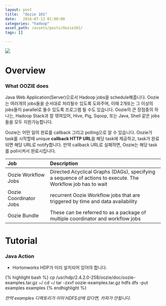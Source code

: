 ```yaml
---
layout: post
title:  "Oozie 101"
date:   2016-07-13 01:00:00
categories: "hadoop"
asset_path: /assets/posts/Oozie101/
tags: []

---
```


<div>
    <img src="{{ page.asset_path }}elephant.jpg" class="img-responsive img-rounded">
</div>


# Overview 

### What OOZIE does 

Java Web Application(Server)으로서 Hadoop jobs을 schedule해줍니다.
Oozie는 여러개의 jobs들을 순서대로 처리될수 있도록 도와주며, 이때 2개또는 그 이상의 jobs들이 parallel로 돌수 있도록 프로그램 될 수도 있습니다.
Oozie의 큰 장점중의 하나는, Hadoop Stack과 잘 엮여있어, Hive, Pig, Sqoop, 또는 Java, Shell 같은 jobs들을 모두 지원가능합니다.

Oozie는 어떤 일의 완료를 callback 그리고 polling으로 알 수 있습니다. 
Oozie가 task를 시작할때 unique **callback HTTP URL**을 해당 task에 제공하고, task가 완료되면 해당 URL로 notify합니다.
만약 callback URL로 실패하면, Oozie는 해당 task를 poll시켜서 완료시킵니다.


| Job | Description | 
|:----|:------------|
| Oozie Workflow Jobs | Directed Acyclical Graphs (DAGs), specifying a sequence of actions to execute. The Workflow job has to wait  |
| Oozie Coordinator Jobs | recurrent Oozie Workflow jobs that are triggered by time and data availability |
| Oozie Bundle | These can be referred to as a package of multiple coordinator and workflow jobs |


# Tutorial 

### Java Action 

* Hortonworks HDP가 미리 설치되어 있어야 합니다.

{% highlight bash %}
cp /usr/hdp/2.4.2.0-258/oozie/doc/oozie-examples.tar.gz ~/
cd ~/
tar -zxvf oozie-examples.tar.gz
hdfs dfs -put examples examples
{% endhighlight %}

*만약 examples 디렉토리가 이미 HDFS상에 있다면, 카피가 안됩니다.*